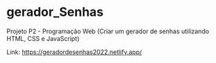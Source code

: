 # gerador_Senhas
Projeto P2 - Programação Web (Criar um gerador de senhas utilizando HTML, CSS e JavaScript)

Link: https://geradordesenhas2022.netlify.app/
